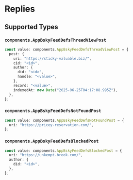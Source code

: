 # Replies


## Supported Types

### `components.AppBskyFeedDefsThreadViewPost`

```typescript
const value: components.AppBskyFeedDefsThreadViewPost = {
  post: {
    uri: "https://sticky-valuable.biz/",
    cid: "<id>",
    author: {
      did: "<id>",
      handle: "<value>",
    },
    record: "<value>",
    indexedAt: new Date("2025-06-25T04:17:08.995Z"),
  },
};
```

### `components.AppBskyFeedDefsNotFoundPost`

```typescript
const value: components.AppBskyFeedDefsNotFoundPost = {
  uri: "https://pricey-reservation.com/",
};
```

### `components.AppBskyFeedDefsBlockedPost`

```typescript
const value: components.AppBskyFeedDefsBlockedPost = {
  uri: "https://unkempt-brook.com/",
  author: {
    did: "<id>",
  },
};
```

